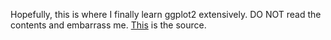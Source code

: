 Hopefully, this is where I finally learn ggplot2 extensively. DO NOT read the contents and embarrass me. [This](https://github.com/thomasp85/ggplot2_workshop) is the source. 